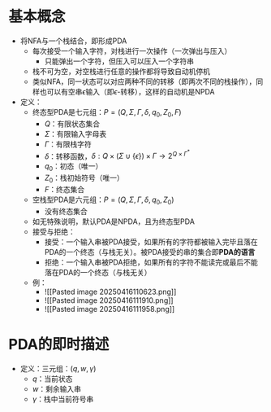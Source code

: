# 基本概念
- 将NFA与一个栈结合，即形成PDA
	- 每次接受一个输入字符，对栈进行一次操作（一次弹出与压入）
		- 只能弹出一个字符，但压入可以压入一个字符串
	- 栈不可为空，对空栈进行任意的操作都将导致自动机停机
	- 类似NFA，同一状态可以对应两种不同的转移（即两次不同的栈操作），同样也可以有空串$\epsilon$输入（即$\epsilon$-转移），这样的自动机是NPDA
- 定义：
	- 终态型PDA是七元组：$P=(Q,\Sigma,\Gamma,\delta,q_0,Z_0,F)$
		- $Q$：有限状态集合
		- $\Sigma$：有限输入字母表
		- $\Gamma$：有限栈字符
		- $\delta$：转移函数，$\delta:Q\times (\Sigma\cup\{\epsilon\})\times\Gamma\rightarrow 2^{Q\times\Gamma^*}$
		- $q_0$：初态（唯一）
		- $Z_0$：栈初始符号（唯一）
		- $F$：终态集合
	- 空栈型PDA是六元组：$P=(Q,\Sigma,\Gamma,\delta,q_0,Z_0)$
		- 没有终态集合
	- 如无特殊说明，默认PDA是NPDA，且为终态型PDA
	- 接受与拒绝：
		- 接受：一个输入串被PDA接受，如果所有的字符都被输入完毕且落在PDA的一个终态（与栈无关）。被PDA接受的串的集合即**PDA的语言**
		- 拒绝：一个输入串被PDA拒绝，如果所有的字符不能读完或最后不能落在PDA的一个终态（与栈无关）
	- 例：
		- ![[Pasted image 20250416110623.png]]
		- ![[Pasted image 20250416111910.png]]
		- ![[Pasted image 20250416111958.png]]
# PDA的即时描述
- 定义：三元组：$(q,w,\gamma)$
	- $q$：当前状态
	- $w$：剩余输入串
	- $\gamma$：栈中当前符号串